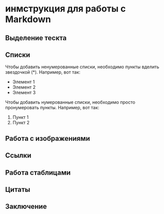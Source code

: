 # инмструкция для работы с Markdown

## Выделение тескта

## Списки

Чтобы добавить ненумерованные списки, необходимо пункты вделить звездочкой (*). Например, вот так:
* Элемент 1
* Элемент 2
* Элемент 3

Чтобы добавить нумерованные списки, необходимо просто пронумеровать пункты.
Например, вот так:
1. Пункт 1
2. Пункт 2

## Работа с изображениями

## Ссылки

## Работа стаблицами

## Цитаты

## Заключение